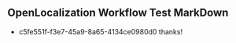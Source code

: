 ## OpenLocalization Workflow Test MarkDown
* c5fe551f-f3e7-45a9-8a65-4134ce0980d0 thanks!

<!--HONumber=Jul16_HO4-->


